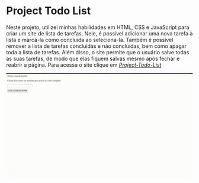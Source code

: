 # Project Todo List

Neste projeto, utilizei minhas habilidades em HTML, CSS e JavaScript para criar um site de lista de tarefas. Nele, é possível adicionar uma nova tarefa à lista e marcá-la como concluída ao selecioná-la. Também é possível remover a lista de tarefas concluídas e não concluídas, bem como apagar toda a lista de tarefas. Além disso, o site permite que o usuário salve todas as suas tarefas, de modo que elas fiquem salvas mesmo após fechar e reabrir a página. Para acessa o site clique em _[Project-Todo-List](https://project-todo-list-4wl.pages.dev/)_

<img src="todo-list.gif" />
